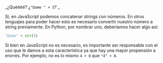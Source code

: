 _¿Quéééé? ¿`"Dame " + 5`? _

Sí, en JavaScript podemos concatenar strings con números. En otros lenguajes para poder hacer esto es necesario convertir nuestro número a string previamente. En Python, por nombrar uno, deberíamos hacer algo así:

```python
"Dame" + str(5)
```

Si bien en JavaScript no es necesario, es importante ser responsable con el uso que le damos a esta característica ya que hay una mayor propensión a erorres. Por ejemplo, no es lo mismo `4 + 8` que `"4" + 8`.